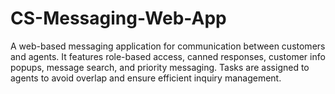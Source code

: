 # CS-Messaging-Web-App
A web-based messaging application for communication between customers and agents. It features role-based access, canned responses, customer info popups, message search, and priority messaging. Tasks are assigned to agents to avoid overlap and ensure efficient inquiry management.

